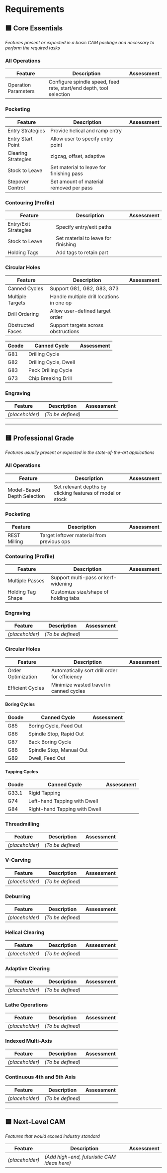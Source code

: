 # Requirements

## 🟩 Core Essentials  
*Features present or expected in a basic CAM package and necessary to perform the required tasks*

### All Operations

| Feature | Description | Assessment |
|--------|-------------|------------|
| Operation Parameters | Configure spindle speed, feed rate, start/end depth, tool selection | |

### Pocketing

| Feature | Description | Assessment |
|--------|-------------|------------|
| Entry Strategies | Provide helical and ramp entry | |
| Entry Start Point | Allow user to specify entry point | |
| Clearing Strategies | zigzag, offset, adaptive | |
| Stock to Leave | Set material to leave for finishing pass | |
| Stepover Control | Set amount of material removed per pass | |

### Contouring (Profile)

| Feature | Description | Assessment |
|--------|-------------|------------|
| Entry/Exit Strategies | Specify entry/exit paths | |
| Stock to Leave | Set material to leave for finishing | |
| Holding Tags | Add tags to retain part | |

### Circular Holes

| Feature | Description | Assessment |
|--------|-------------|------------|
| Canned Cycles | Support G81, G82, G83, G73 | |
| Multiple Targets | Handle multiple drill locations in one op | |
| Drill Ordering | Allow user-defined target order | |
| Obstructed Faces | Support targets across obstructions | |

| Gcode | Canned Cycle                      | Assessment |
|-------|-----------------------------------|------------|
| G81   | Drilling Cycle                    | |
| G82   | Drilling Cycle, Dwell             | |
| G83   | Peck Drilling Cycle               | |
| G73   | Chip Breaking Drill               | |

### Engraving

| Feature | Description | Assessment |
|--------|-------------|------------|
| *(placeholder)* | *(To be defined)* | |

---

## 🟨 Professional Grade  
*Features usually present or expected in the state-of-the-art applications*

### All Operations

| Feature | Description | Assessment |
|--------|-------------|------------|
| Model-Based Depth Selection | Set relevant depths by clicking features of model or stock | |

### Pocketing

| Feature | Description | Assessment |
|--------|-------------|------------|
| REST Milling | Target leftover material from previous ops | |

### Contouring (Profile)

| Feature | Description | Assessment |
|--------|-------------|------------|
| Multiple Passes | Support multi-pass or kerf-widening | |
| Holding Tag Shape | Customize size/shape of holding tabs | |

### Engraving

| Feature | Description | Assessment |
|--------|-------------|------------|
| *(placeholder)* | *(To be defined)* | |

### Circular Holes

| Feature | Description | Assessment |
|--------|-------------|------------|
| Order Optimization | Automatically sort drill order for efficiency | |
| Efficient Cycles | Minimize wasted travel in canned cycles | |

#### Boring Cycles

| Gcode | Canned Cycle                               | Assessment |
|-------|--------------------------------------------|------------|
| G85   | Boring Cycle, Feed Out                     | |
| G86   | Spindle Stop, Rapid Out                    | |
| G87   | Back Boring Cycle                          | |
| G88   | Spindle Stop, Manual Out                   | |
| G89   | Dwell, Feed Out                            | |

#### Tapping Cycles

| Gcode | Canned Cycle                                | Assessment |
|-------|---------------------------------------------|------------|
| G33.1 | Rigid Tapping                               | |
| G74   | Left-hand Tapping with Dwell                | |
| G84   | Right-hand Tapping with Dwell               | |

### Threadmilling

| Feature | Description | Assessment |
|--------|-------------|------------|
| *(placeholder)* | *(To be defined)* | |

### V-Carving

| Feature | Description | Assessment |
|--------|-------------|------------|
| *(placeholder)* | *(To be defined)* | |

### Deburring

| Feature | Description | Assessment |
|--------|-------------|------------|
| *(placeholder)* | *(To be defined)* | |

### Helical Clearing

| Feature | Description | Assessment |
|--------|-------------|------------|
| *(placeholder)* | *(To be defined)* | |

### Adaptive Clearing

| Feature | Description | Assessment |
|--------|-------------|------------|
| *(placeholder)* | *(To be defined)* | |

### Lathe Operations

| Feature | Description | Assessment |
|--------|-------------|------------|
| *(placeholder)* | *(To be defined)* | |

### Indexed Multi-Axis

| Feature | Description | Assessment |
|--------|-------------|------------|
| *(placeholder)* | *(To be defined)* | |

### Continuous 4th and 5th Axis

| Feature | Description | Assessment |
|--------|-------------|------------|
| *(placeholder)* | *(To be defined)* | |

---

## 🟦 Next-Level CAM  
*Features that would exceed industry standard*

| Feature | Description | Assessment |
|--------|-------------|------------|
| *(placeholder)* | *(Add high-end, futuristic CAM ideas here)* | |

